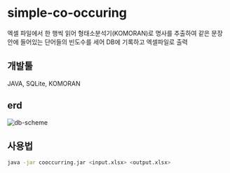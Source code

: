 # simple-co-occuring
엑셀 파일에서 한 행씩 읽어 형태소분석기(KOMORAN)로 명사를 추출하여 같은 문장안에 들어있는 단어들의 빈도수를 세어 DB에 기록하고 엑셀파일로 출력

## 개발툴
JAVA, SQLite, KOMORAN

## erd
![db-scheme](http://drive.google.com/uc?export=view&id=1JbY85CyNTvr5DaXxdqMWmMvLzBJzJ1OU)

## 사용법
~~~ bash
java -jar cooccurring.jar <input.xlsx> <output.xlsx>
~~~
